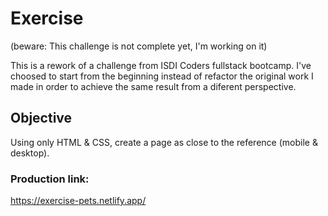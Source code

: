 # Exercise 

(beware: This challenge is not complete yet, I'm working on it)

This is a rework of a challenge from ISDI Coders fullstack bootcamp. I've choosed to start from the beginning instead of refactor the original work I made in order to achieve the same result from a diferent perspective.

## Objective

Using only HTML & CSS, create a page as close to the reference (mobile & desktop).

### Production link:

https://exercise-pets.netlify.app/
